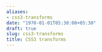 ```yaml
---
aliases:
- css3-transforms
date: "1970-01-01T05:30:00+05:30"
draft: true
slug: css3-transforms
title: CSS3 transforms
---
```

